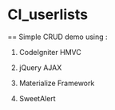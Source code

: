 # CI_userlists

== Simple CRUD demo using :
1. CodeIgniter HMVC

2. jQuery AJAX

3. Materialize Framework

4. SweetAlert